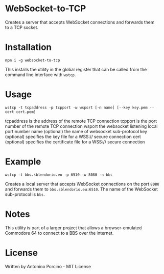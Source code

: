 # WebSocket-to-TCP

Creates a server that accepts WebSocket connections
and forwards them to a TCP socket.

# Installation

```
npm i -g websocket-to-tcp
```

This installs the utility in the global register that
can be called from the command line interface with `wstcp`.

# Usage

```
wstcp -t tcpaddress -p tcpport -w wsport [-n name] [--key key.pem --cert cert.pem]
```

tcpaddress is the address of the remote TCP connection
tcpport    is the port number of the remote TCP connection
wsport     the websocket listening local port number
name       (optional) the name of websocket sub-protocol
key        (optional) specifies the key file for a WSS:// secure connection
cert       (optional) specifies the certificate file for a WSS:// secure connection
# Example

```
wstcp -t bbs.sblendorio.eu -p 6510 -w 8080 -n bbs
```

Creates a local server that accepts WebSocket connections on the port `8080`
and forwards them to `bbs.sblendorio.eu:6510`. The name of the WebSocket
sub-protocol is `bbs`.

# Notes

This utility is part of a larger project that allows a browser-emulated
Commodore 64 to connect to a BBS over the internet.

# License

Written by Antonino Porcino - MIT License


